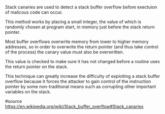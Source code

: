 Stack canaries are used to detect a stack buffer overflow before exectuion of malicous code can occur.

This method works by placing a small integer, the value of which is randomly chosen at program start, in memory just before the stack return pointer.

Most buffer overflows overwrite memory from lower to higher memory addresses, so in order to overwrite the return pointer (and thus take control of the process) the canary value must also be overwritten.

This value is checked to make sure it has not changed before a routine uses the return pointer on the stack.

This technique can greatly increase the difficulty of exploiting a stack buffer overflow because it forces the attacker to gain control of the instruction pointer by some non-traditional means such as corrupting other important variables on the stack.

#source https://en.wikipedia.org/wiki/Stack_buffer_overflow#Stack_canaries
